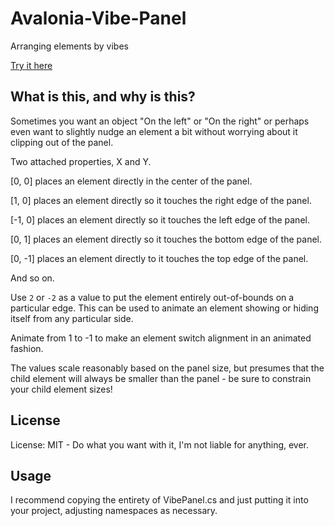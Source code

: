# Avalonia-Vibe-Panel
Arranging elements by vibes

[Try it here](https://ShadowMarker789.github.io/Avalonia-Vibe-Panel/Demo/index.html)

## What is this, and why is this?

Sometimes you want an object "On the left" or "On the right" or perhaps even want to slightly nudge an element a bit without worrying about it clipping out of the panel. 

Two attached properties, X and Y. 

[0, 0] places an element directly in the center of the panel. 

[1, 0] places an element directly so it touches the right edge of the panel. 

[-1, 0] places an element directly so it touches the left edge of the panel. 

[0, 1] places an element directly so it touches the bottom edge of the panel.

[0, -1] places an element directly to it touches the top edge of the panel. 

And so on. 

Use `2` or `-2` as a value to put the element entirely out-of-bounds on a particular edge. This can be used to animate an element showing or hiding itself from any particular side. 

Animate from 1 to -1 to make an element switch alignment in an animated fashion. 

The values scale reasonably based on the panel size, but presumes that the child element will always be smaller than the panel - be sure to constrain your child element sizes!

## License

License: MIT - Do what you want with it, I'm not liable for anything, ever.

## Usage

I recommend copying the entirety of VibePanel.cs and just putting it into your project, adjusting namespaces as necessary. 
